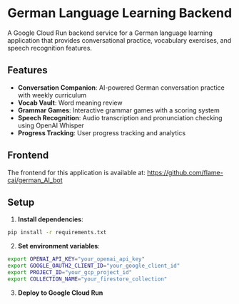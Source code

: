 # German Language Learning Backend

A Google Cloud Run backend service for a German language learning application that provides conversational practice, vocabulary exercises, and speech recognition features.

## Features

- **Conversation Companion**: AI-powered German conversation practice with weekly curriculum
- **Vocab Vault**: Word meaning review 
- **Grammar Games**: Interactive grammar games with a scoring system
- **Speech Recognition**: Audio transcription and pronunciation checking using OpenAI Whisper
- **Progress Tracking**: User progress tracking and analytics


## Frontend

The frontend for this application is available at: https://github.com/flame-cai/german_AI_bot

## Setup

1. **Install dependencies**:
```bash
pip install -r requirements.txt
```

2. **Set environment variables**:
```bash
export OPENAI_API_KEY="your_openai_api_key"
export GOOGLE_OAUTH2_CLIENT_ID="your_google_client_id"
export PROJECT_ID="your_gcp_project_id"
export COLLECTION_NAME="your_firestore_collection"
```

3. **Deploy to Google Cloud Run**